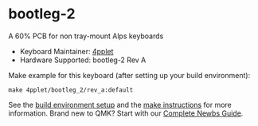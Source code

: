 # bootleg-2

A 60% PCB for non tray-mount Alps keyboards

* Keyboard Maintainer: [4pplet](https://github.com/4pplet)
* Hardware Supported: bootleg-2 Rev A

Make example for this keyboard (after setting up your build environment):

    make 4pplet/bootleg_2/rev_a:default

See the [build environment setup](https://docs.qmk.fm/#/getting_started_build_tools) and the [make instructions](https://docs.qmk.fm/#/getting_started_make_guide) for more information. Brand new to QMK? Start with our [Complete Newbs Guide](https://docs.qmk.fm/#/newbs).